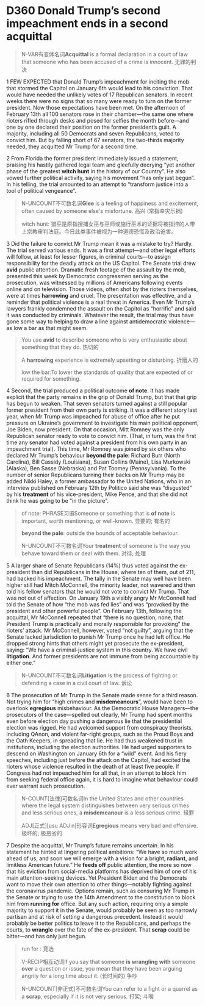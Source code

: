 # D360 Donald Trump’s second impeachment ends in a second acquittal
> N-VAR有变体名词**Acquittal** is a formal declaration in a court of law that someone who has been accused of a crime is innocent. 无罪的判决
 > 

1 FEW EXPECTED that Donald Trump’s impeachment for inciting the mob that stormed the Capitol on January 6th would lead to his conviction. That would have needed the unlikely votes of 17 Republican senators. In recent weeks there were no signs that so many were ready to turn on the former president. Now those expectations have been met. On the afternoon of February 13th all 100 senators rose in their chamber—the same one where rioters rifled through desks and posed for selfies the month before—and one by one declared their position on the former president’s guilt. A majority, including all 50 Democrats and seven Republicans, voted to convict him. But by falling short of 67 senators, the two-thirds majority needed, they acquitted Mr Trump for a second time.

2 From Florida the former president immediately issued a statement, praising his hastily gathered legal team and gleefully decrying “yet another phase of the greatest **witch hunt** in the history of our Country”. He also vowed further political activity, saying his movement “has only just begun”. In his telling, the trial amounted to an attempt to “transform justice into a tool of political vengeance”.

> N-UNCOUNT不可数名词**Glee** is a feeling of happiness and excitement, often caused by someone else's misfortune. 高兴 (常指幸灾乐祸)
>
> witch hunt: 猎巫是原指搜捕女巫与巫师或施行巫术的证据将被指控的人带上宗教审判法庭。今日此类事件被视为一种道德恐慌及政治迫害。
>

3 Did the failure to convict Mr Trump mean it was a mistake to try? Hardly. The trial served various ends. It was a first attempt—and other legal efforts will follow, at least for lesser figures, in criminal courts—to assign responsibility for the deadly attack on the US Capitol. The Senate trial drew **avid** public attention. Dramatic fresh footage of the assault by the mob, presented this week by Democratic congressmen serving as the prosecution, was witnessed by millions of Americans following events online and on television. Those videos, often shot by the rioters themselves, were at times **harrowing** and cruel. The presentation was effective, and a reminder that political violence is a real threat in America. Even Mr Trump’s lawyers frankly condemned the assault on the Capitol as “horrific” and said it was conducted by criminals. Whatever the result, the trial may thus have gone some way to helping to draw a line against antidemocratic violence—as low a bar as that might seem.

> You use **avid** to describe someone who is very enthusiastic about something that they do. 热切的
>
> A **harrowing** experience is extremely upsetting or disturbing. 折磨人的
>
> low the bar:To lower the standards of quality that are expected of or required for something.
>

4 Second, the trial produced a political outcome **of note**. It has made explicit that the party remains in the grip of Donald Trump, but that that grip has begun to weaken. That seven senators turned against a still popular former president from their own party is striking. It was a different story last year, when Mr Trump was impeached for abuse of office after he put pressure on Ukraine’s government to investigate his main political opponent, Joe Biden, now president. On that occasion, Mitt Romney was the only Republican senator ready to vote to convict him. (That, in turn, was the first time any senator had voted against a president from his own party in an impeachment trial). This time, Mr Romney was joined by six others who declared Mr Trump’s behaviour **beyond the pale**: Richard Burr (North Carolina), Bill Cassidy (Louisiana), Susan Collins (Maine), Lisa Murkowski (Alaska), Ben Sasse (Nebraska) and Pat Toomey (Pennsylvania). To the number of senior Republicans turning their backs on Mr Trump may be added Nikki Haley, a former ambassador to the United Nations, who in an interview published on February 12th by Politico said she was “disgusted” by his **treatment** of his vice-president, Mike Pence, and that she did not think he was going to be "in the picture".

> of note: PHRASE习语Someone or something that is **of note** is important, worth mentioning, or well-known. 显要的; 有名的
>
> **beyond the pale**: outside the bounds of acceptable behaviour.
>
> N-UNCOUNT不可数名词Your **treatment** of someone is the way you behave toward them or deal with them. 对待; 处理
>

5 A larger share of Senate Republicans (14%) thus voted against the ex-president than did Republicans in the House, where ten of them, out of 211, had backed his impeachment. The tally in the Senate may well have been higher still had Mitch McConnell, the minority leader, not wavered and then told his fellow senators that he would not vote to convict Mr Trump. That was not out of affection. On January 19th a visibly angry Mr McConnell had told the Senate of how “the mob was fed lies” and was “provoked by the president and other powerful people”. On February 13th, following the acquittal, Mr McConnell repeated that “there is no question, none, that President Trump is practically and morally responsible for provoking” the rioters’ attack. Mr McConnell, however, voted “not guilty”, arguing that the Senate lacked jurisdiction to punish Mr Trump once he had left office. He dropped strong hints that others might yet prosecute the ex-president, saying: “We have a criminal-justice system in this country. We have civil **litigation**. And former presidents are not immune from being accountable by either one.”

> N-UNCOUNT不可数名词**Litigation** is the process of fighting or defending a case in a civil court of law. 诉讼
>

6 The prosecution of Mr Trump in the Senate made sense for a third reason. Not trying him for “high crimes and **misdemeanours**”, would have been to overlook **egregious** misbehaviour. As the Democratic House Managers—the prosecutors of the case—spelled out clearly, Mr Trump had spent months even before election day pushing a dangerous lie that the presidential election was rigged. He had welcomed support from conspiracy theorists, including QAnon, and violent far-right groups, such as the Proud Boys and the Oath Keepers, in spreading that lie. He had thus weakened trust in institutions, including the election authorities. He had urged supporters to descend on Washington on January 6th for a “wild” event. And his fiery speeches, including just before the attack on the Capitol, had excited the rioters whose violence resulted in the death of at least five people. If Congress had not impeached him for all that, in an attempt to block him from seeking federal office again, it is hard to imagine what behaviour could ever warrant such prosecution.

> N-COUNT[法律]可数名词In the United States and other countries where the legal system distinguishes between very serious crimes and less serious ones, a **misdemeanour** is a less serious crime. 轻罪
>
> ADJ[正式][usu ADJ n]形容词**Egregious** means very bad and offensive. 极坏的; 极恶劣的
>

7 Despite the acquittal, Mr Trump’s future remains uncertain. In his statement he hinted at lingering political ambitions: “We have so much work ahead of us, and soon we will emerge with a vision for a bright, **radiant**, and limitless American future.” He **feeds off** public attention, the more so now that his eviction from social-media platforms has deprived him of one of his main attention-seeking devices. Yet President Biden and the Democrats want to move their own attention to other things—notably fighting against the coronavirus pandemic. Options remain, such as censuring Mr Trump in the Senate or trying to use the 14th Amendment to the constitution to block him from **running for** office. But any such action, requiring only a simple majority to support it in the Senate, would probably be seen as too narrowly partisan and at risk of setting a dangerous precedent. Instead it would probably be better politics to leave it to the Republicans, and perhaps the courts, to **wrangle** over the fate of the ex-president. That **scrap** could be bitter—and has only just begun.

> run for : 竞选
>
> V-RECIP相互动词If you say that someone **is wrangling** **with** someone **over** a question or issue, you mean that they have been arguing angrily for a long time about it. (长时间的) 争吵
>
> N-UNCOUNT[非正式]不可数名词You can refer to a fight or a quarrel as a **scrap**, especially if it is not very serious. 打架; 斗嘴
>

